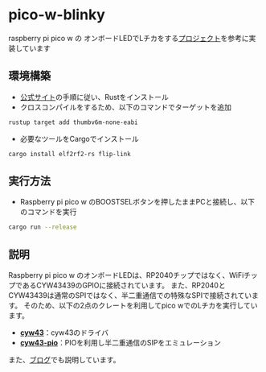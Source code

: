 # pico-w-blinky
raspberry pi pico w の オンボードLEDでLチカをする[プロジェクト](https://github.com/embassy-rs/embassy/blob/main/examples/rp/src/bin/wifi_blinky.rs)を参考に実装しています
## 環境構築
* [公式サイト](https://www.rust-lang.org/ja/tools/install)の手順に従い、Rustをインストール
* クロスコンパイルをするため、以下のコマンドでターゲットを追加
```sh
rustup target add thumbv6m-none-eabi
```
* 必要なツールをCargoでインストール
```sh
cargo install elf2rf2-rs flip-link
```
## 実行方法
* Raspberry pi pico w のBOOSTSELボタンを押したままPCと接続し、以下のコマンドを実行
```sh
cargo run --release
```

## 説明
Raspberry pi pico w のオンボードLEDは、RP2040チップではなく、WiFiチップであるCYW43439のGPIOに接続されています。
また、RP2040とCYW43439は通常のSPIではなく、半二重通信での特殊なSPIで接続されています。
そのため、以下の2点のクレートを利用してpico wでのLチカを実行しています。
* **[cyw43](https://crates.io/crates/cyw43)**：cyw43のドライバ
* **[cyw43-pio](https://crates.io/crates/cyw43-pio)**：PIOを利用し半二重通信のSIPをエミュレーション

また、[ブログ](https://scrapbox.io/tetsutalow-memo/Rust%E3%81%AE%E3%83%99%E3%82%A2%E3%83%A1%E3%82%BF%E3%83%AB%E9%96%8B%E7%99%BA%E3%82%92Raspberry_Pi_Pico_W%E3%82%92%E4%BD%BF%E3%81%A3%E3%81%A6%E3%82%84%E3%81%A3%E3%81%A6%E3%81%BF%E3%82%8B)でも説明しています。
